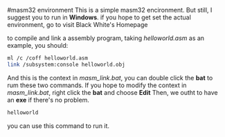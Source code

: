 #masm32 environment
This is a simple masm32 encironment.
But still, I suggest you to run in **Windows**.
if you hope to get set the actual environment, go to visit <a herf="10.71.45.100/bhh">Black White's Homepage</a>

to compile and link a assembly program, taking _helloworld.asm_ as an example, you should:
``` bash
ml /c /coff helloworld.asm
link /subsystem:console helloworld.obj
```
And this is the context in _masm_link.bat_, you can double click the __bat__ to rum these two commands.
If you hope to modify the context in _masm_link.bat_, right click the __bat__ and choose __Edit__
Then, we outht to have an __exe__ if there's no problem.
``` bash
helloworld
```
you can use this command to run it.